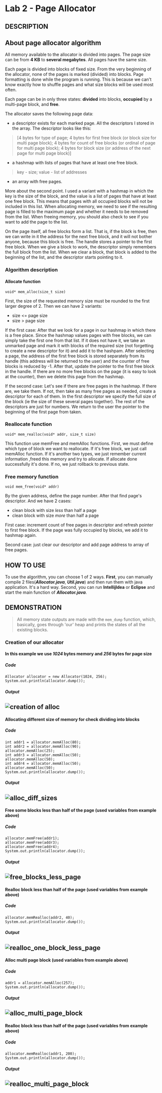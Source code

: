 # Lab 2 - Page Allocator
## DESCRIPTION
## About page allocator algorithm

All memory available to the allocator is divided into pages. 
The page size can be from **4 KB** to **several megabytes**. All pages have the same size.

Each page is divided into blocks of fixed size. From the very beginning of the allocator,
none of the pages is marked (divided) into blocks. Page formatting is done while the program is running.
This is because we can't know exactly how to shuffle pages and what size blocks will be used most often.

Each page can be in only three states: **divided** into blocks, **occupied** by a multi-page block, and **free**.

The allocator saves the following page data:

* a descriptor exists for each marked page. All the descriptors I stored in the array. 
The descriptor looks like this: 
> [4 bytes for type of page; 4 bytes for first free block (or block size for multi page block);
> 4 bytes for count of free blocks (or ordinal of page for multi page block); 
> 4 bytes for block size (or address of the next page for multi page block)]
* a hashmap with lists of pages that have at least one free block.
> key - size; value - list of addresses

* an array with free pages.

More about the second point. I used a variant with a hashmap in which the key is the size of the block,
and the value is a list of pages that have at least one free block. This means that pages with all 
occupied blocks will not be included in this list. When allocating memory, we need to see if the resulting page 
is filled to the maximum page and whether it needs to be removed from the list. 
When freeing memory, you should also check to see if you want to add the page to the list.

On the page itself, all free blocks form a list. That is, if the block is free, then we can 
write in it the address for the next free block, and it will not bother anyone, because this 
block is free. The handle stores a pointer to the first free block. When we give a block to work, 
the descriptor simply remembers the full block from the list. When we clear a block, that block is 
added to the beginning of the list, and the descriptor starts pointing to it.
### Algorithm description

#### Allocate function
```
void* mem_alloc(size_t size)
```

First, the size of the requested memory size must be rounded to the first larger degree of 2.
Then we can have 2 variants:
* size <= page size
* size > page size

If the first case: After that we look for a page in our hashmap in which there is a free place. 
Since the hashmap values pages with free blocks, we can simply take the first one from that list. 
If it does not have it, we take an unmarked page and mark it with blocks of the required size 
(not forgetting to create a new descriptor for it) and add it to the hashpam. After selecting a 
page, the address of the first free block is stored separately from its handle (this address will 
be returned to the user) and the counter of free blocks is reduced by -1. After that, update the 
pointer to the first free block in the handle. If there are no more free blocks on the page 
(it is easy to look at the counter), then we delete this page from the hashmap.

If the second case: Let's see if there are free pages in the hashmap. If there are, we take them. 
If not, then take as many free pages as needed, create a descriptor for each of them. 
In the first descriptor we specify the full size of the block (ie the size of these several pages together). 
The rest of the descriptors are just for numbers. We return to the user the pointer to the beginning of the 
first page from taken.

### Reallocate function
```
void* mem_realloc(void* addr, size_t size)
```

This function use memFree and memAlloc functions. First, we must define which type of block we want to reallocate.
If it's free block, we just call memAlloc function. If it's another two types, we just remember current information
,freed this memory and try to allocate. If allocate done successfully it's done. If no, we just rollback
to previous state. 

### Free memory function
```
void mem_free(void* addr)
```

By the given address, define the page number. After that find page's descriptor. And we have 2 cases:
* clean block with size *less* than half a page
* clean block with size *more* than half a page

First case: increment count of free pages in descriptor and refresh pointer to first free block. If the page was 
fully occupied by blocks, we add it to hashmap again.

Second case: just clear our descriptor and add page address to array of free pages.
## HOW TO USE

To use the algorithm, you can choose 1 of 2 ways. **First**, you can manually
compile 2 files(***Allocator.java***, ***Util.java***) and then run them with java application. It's a hard way.
Second, you can run **IntellijIdea** or **Eclipse** and start the main function of ***Allocator.java***.

## DEMONSTRATION

>All memory state outputs are made with the `mem_dump` function, which, basically, 
>goes through 'our' heap and prints the states of all the existing blocks.

### Creation of our allocator
#### In this example we use *1024* bytes memory and *256* bytes for page size
##### Code

```
Allocator allocator = new Allocator(1024, 256);
System.out.println(allocator.dump());
```

##### Output
![creation of alloc](images/creationOfAlloc.png)
---

#### Allocating different size of memory for check dividing into blocks
##### Code

```
int addr1 = allocator.memAlloc(80);
int addr2 = allocator.memAlloc(90);
allocator.memAlloc(25);
int addr3 = allocator.memAlloc(50);
allocator.memAlloc(50);
int addr4 = allocator.memAlloc(50);
allocator.memAlloc(50);
System.out.println(allocator.dump());
```

##### Output
![alloc_diff_sizes](images/allocDiffSizes.png)
---

#### Free some blocks less than half of the page (used variables from example above)
##### Code

```
allocator.memFree(addr1);
allocator.memFree(addr3);
allocator.memFree(addr4);
System.out.println(allocator.dump());
```

##### Output
![free_blocks_less_page](images/freeBlocksLessPage.png)
---

#### Realloc block less than half of the page (used variables from example above)
##### Code

```
allocator.memRealloc(addr2, 40);
System.out.println(allocator.dump());
```

##### Output
![realloc_one_block_less_page](images/reallocOneBlockLessPage.png)
---

#### Alloc multi page block (used variables from example above)
##### Code

```
addr1 = allocator.memAlloc(257);
System.out.println(allocator.dump());
```

##### Output
![alloc_multi_page_block](images/allocMultiPageBlock.png)
---

#### Realloc block less than half of the page (used variables from example above)
##### Code

```
allocator.memRealloc(addr1, 200);
System.out.println(allocator.dump());
```

##### Output
![realloc_multi_page_block](images/reallocMultiPageBlock.png)
---
